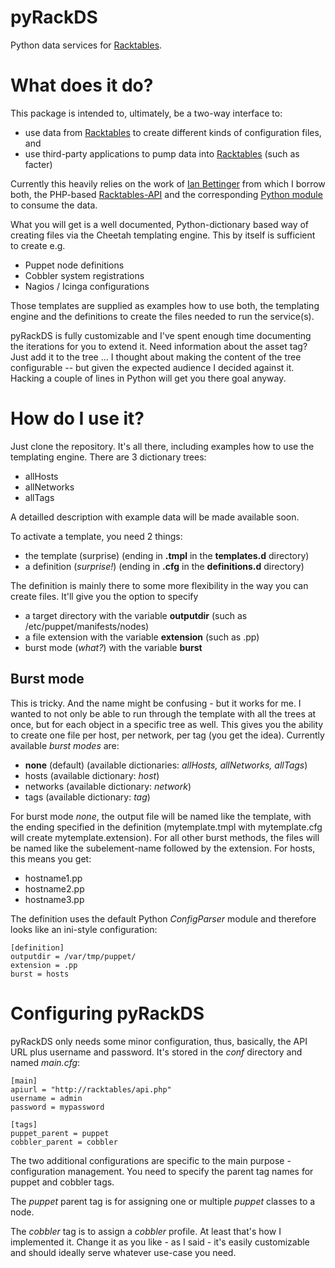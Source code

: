 pyRackDS
========

Python data services for [Racktables](http://github.com/RackTables/racktables).

# What does it do?

This package is intended to, ultimately, be a two-way interface to:
* use data from [Racktables](http://github.com/racktables/racktables) to create different kinds of configuration files, and
* use third-party applications to pump data into [Racktables](http://github.com/racktables/racktables) (such as facter)

Currently this heavily relies on the work of [Ian Bettinger](https://github.com/ibettinger) from which I borrow both, the PHP-based [Racktables-API](https://github.com/ibettinger/racktables) and the corresponding [Python module](https://github.com/ibettinger/racktables-py-client) to consume the data. 

What you will get is a well documented, Python-dictionary based way of creating files via the Cheetah templating engine. This by itself is sufficient to create e.g.

* Puppet node definitions
* Cobbler system registrations
* Nagios / Icinga configurations

Those templates are supplied as examples how to use both, the templating engine and the definitions to create the files needed to run the service(s).

pyRackDS is fully customizable and I've spent enough time documenting the iterations for you to extend it. Need information about the asset tag? Just add it to the tree … I thought about making the content of the tree configurable -- but given the expected audience I decided against it. Hacking a couple of lines in Python will get you there goal anyway.

# How do I use it?

Just clone the repository. It's all there, including examples how to use the templating engine. There are 3 dictionary trees:

- allHosts
- allNetworks
- allTags

A detailled description with example data will be made available soon.

To activate a template, you need 2 things:

- the template (surprise) 
(ending in **.tmpl** in the **templates.d** directory)
- a definition (*surprise!*) 
(ending in **.cfg** in the **definitions.d** directory)

The definition is mainly there to some more flexibility in the way you can create files. It'll give you the option to specify

- a target directory with the variable **outputdir** (such as /etc/puppet/manifests/nodes)
- a file extension with the variable **extension** (such as .pp)
- burst mode (*what?*) with the variable **burst**

## Burst mode

This is tricky. And the name might be confusing - but it works for me. I wanted to not only be able to run through the template with all the trees at once, but for each object in a specific tree as well. This gives you the ability to create one file per host, per network, per tag (you get the idea). Currently available *burst modes* are:

- **none** (default) 
(available dictionaries: *allHosts, allNetworks, allTags*)
- hosts
(available dictionary: *host*)
- networks
(available dictionary: *network*)
- tags
(available dictionary: *tag*)

For burst mode *none*, the output file will be named like the template, with the ending specified in the definition (mytemplate.tmpl with mytemplate.cfg will create mytemplate.extension). For all other burst methods, the files will be named like the subelement-name followed by the extension. For hosts, this means you get:

- hostname1.pp
- hostname2.pp
- hostname3.pp

The definition uses the default Python *ConfigParser* module and therefore looks like an ini-style configuration:

    [definition]
    outputdir = /var/tmp/puppet/
    extension = .pp
    burst = hosts


# Configuring pyRackDS

pyRackDS only needs some minor configuration, thus, basically, the API URL plus username and password. It's stored in the *conf* directory and named *main.cfg*:

    [main]
    apiurl = "http://racktables/api.php"
    username = admin
    password = mypassword
     
    [tags]
    puppet_parent = puppet
    cobbler_parent = cobbler

The two additional configurations are specific to the main purpose - configuration management. You need to specify the parent tag names for puppet and cobbler tags.

The *puppet* parent tag is for assigning one or multiple *puppet* classes to a node.

The *cobbler* tag is to assign a *cobbler* profile. At least that's how I implemented it. Change it as you like - as I said - it's easily customizable and should ideally serve whatever use-case you need.

